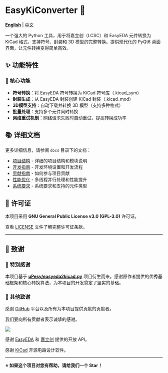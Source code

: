 # EasyKiConverter 🔄

**[English](README_en.md)** | [中文](README.md)

一个强大的 Python 工具，用于将嘉立创（LCSC）和 EasyEDA 元件转换为 KiCad 格式，支持符号、封装和 3D 模型的完整转换。提供现代化的 PyQt6 桌面界面，让元件转换变得简单高效。

## ✨ 功能特性

### 🎯 核心功能
- **符号转换**：将 EasyEDA 符号转换为 KiCad 符号库（.kicad_sym）
- **封装生成**：从 EasyEDA 封装创建 KiCad 封装（.kicad_mod）
- **3D模型支持**：自动下载并转换 3D 模型（支持多种格式）
- **批量处理**：支持多个元件同时转换
- **网络重试机制**：网络请求失败时自动重试，提高转换成功率

## 📚 详细文档

更多详细信息，请参阅 `docs` 目录下的文档：

- [项目结构](docs/project_structure.md) - 详细的项目结构和模块说明
- [开发指南](docs/development_guide.md) - 开发环境设置和开发流程
- [贡献指南](docs/contributing.md) - 如何参与项目贡献
- [性能优化](docs/performance.md) - 多线程并行处理和性能提升
- [系统要求](docs/system_requirements.md) - 系统要求和支持的元件类型

## 📄 许可证

本项目采用 **GNU General Public License v3.0 (GPL-3.0)** 许可证。

查看 [LICENSE](LICENSE) 文件了解完整许可证条款。

---

## 🙏 致谢

### 🌟 特别感谢

本项目基于 **[uPesy/easyeda2kicad.py](https://github.com/uPesy/easyeda2kicad.py)** 项目衍生而来。感谢原作者提供的优秀基础框架和核心转换算法，为本项目的开发奠定了坚实的基础。

### 🤝 其他致谢

感谢 [GitHub](https://github.com/) 平台以及所有为本项目提供贡献的贡献者。

我们要向所有贡献者表示诚挚的感谢。

<a href="https://github.com/tangsangsimida/EasyKiConverter/graphs/contributors">
  <img src="https://contrib.rocks/image?repo=tangsangsimida/EasyKiConverter" />
</a>

感谢 [EasyEDA](https://easyeda.com/) 和 [嘉立创](https://www.szlcsc.com/) 提供的开放 API。

感谢 [KiCad](https://www.kicad.org/) 开源电路设计软件。

---

**⭐ 如果这个项目对您有帮助，请给我们一个 Star！**
